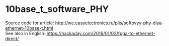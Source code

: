 # 10base_t_software_PHY
Source code for article: http://we.easyelectronics.ru/plis/softovyy-phy-dlya-ethernet-10base-t.html  
See also in English: https://hackaday.com/2016/01/02/fpga-to-ethernet-direct/
